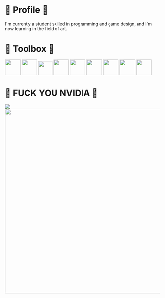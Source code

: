<h1>🔧 Profile 🔧</h1>
<p>I'm currently a student skilled in programming and game design, and I'm now learning in the field of art.</p>
<h1>🧰 Toolbox 🧰</h1>
<p>
<img src="https://encrypted-tbn0.gstatic.com/images?q=tbn:ANd9GcT0BLiDGu00YvUfOHXSILafaSbsYchE4QfHRw&s" width=50 />
<img src="https://encrypted-tbn0.gstatic.com/images?q=tbn:ANd9GcSHeXsHepYV6snoukh6yXEfe6cC0AkOZF8PQA&s" width=50 />
<img src="https://encrypted-tbn0.gstatic.com/images?q=tbn:ANd9GcTREadhYWxcLBoldO_5kFkZWJk_hceOMM1CxQ&s" width=45 />
<img src="https://cdn4.iconfinder.com/data/icons/logos-and-brands/512/181_Java_logo_logos-512.png" width=50 />
<img src="https://banner2.cleanpng.com/20190623/yp/kisspng-python-computer-icons-programming-language-executa-1713885634631.webp" width=50 />
<img src="https://upload.wikimedia.org/wikipedia/commons/thumb/6/6a/JavaScript-logo.png/640px-JavaScript-logo.png" width=50 />
<img src="https://w7.pngwing.com/pngs/426/535/png-transparent-unity-new-logo-tech-companies-thumbnail.png" width=50 />
<img src="https://encrypted-tbn0.gstatic.com/images?q=tbn:ANd9GcS4NRBeCHvXhvqAyhrb03GGHMY3JlJ17XvDMQ&s" width=50 />
<img src="https://w7.pngwing.com/pngs/770/966/png-transparent-blender-computer-icons-rendering-blender-3d-computer-graphics-text-orange-thumbnail.png" width=50 />
</p>
<h1>🖕 FUCK YOU NVIDIA 🖕</h1>
<img src="https://na.cx/i/SJ2Z2Qm.jpg" />
<img src="https://img.devrant.com/devrant/rant/c_6127842_otsRj.gif" width="600" />
